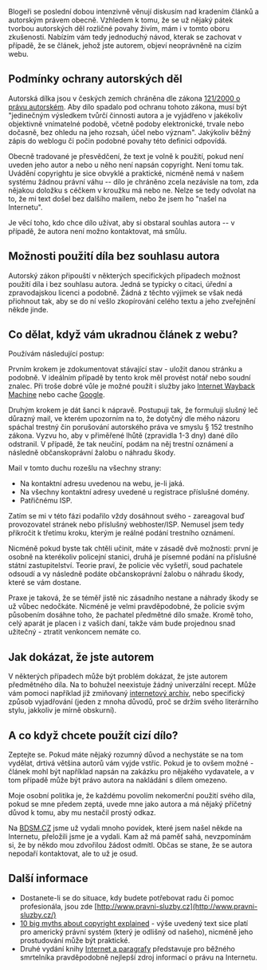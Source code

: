 <!-- dcterms:identifier = riderweblog#92 -->
<!-- dcterms:title = Povídání o právu autorském -->
<!-- dcterms:abstract = Blogeři se poslední dobou intenzivně věnují diskusím nad kradením článků a autorským právem obecně. Vzhledem k tomu, že se už nějaký pátek tvorbou autorských děl rozličné povahy živím, mám i v tomto oboru zkušenosti. Nabízím vám tedy jednoduchý návod, kterak se zachovat v případě, že se článek, jehož jste autorem, objeví neoprávněně na cizím webu. -->
<!-- np9:categoryId = 2 -->
<!-- x4w:category = Lidé a jiná zvěř -->
<!-- np9:authorId = 1 -->
<!-- np9:authorEmail = michal.valasek@altairis.cz -->
<!-- dcterms:creator = Michal Altair Valášek -->
<!-- dcterms:created = 2003-10-10T01:48:50+02:00 -->
<!-- dcterms:dateAccepted = 2003-10-10T01:48:50+02:00 -->

Blogeři se poslední dobou intenzivně věnují diskusím nad kradením článků a autorským právem obecně. Vzhledem k tomu, že se už nějaký pátek tvorbou autorských děl rozličné povahy živím, mám i v tomto oboru zkušenosti. Nabízím vám tedy jednoduchý návod, kterak se zachovat v případě, že se článek, jehož jste autorem, objeví neoprávněně na cizím webu.

## Podmínky ochrany autorských děl

Autorská dílka jsou v českých zemích chráněna dle zákona [121/2000 o právu autorském](https://www.cdn.altairis.cz/Blog/autorsky_zakon.txt). Aby dílo spadalo pod ochranu tohoto zákona, musí být "jedinečným výsledkem tvůrčí činnosti autora a je vyjádřeno v jakékoliv objektivně vnímatelné podobě, včetně podoby elektronické, trvale nebo dočasně, bez ohledu na jeho rozsah, účel nebo význam". Jakýkoliv běžný zápis do weblogu či počin podobné povahy této definici odpovídá.

Obecně tradované je přesvědčení, že text je volně k použití, pokud není uveden jeho autor a nebo u něho není napsán copyright. Není tomu tak. Uvádění copyrightu je sice obvyklé a praktické, nicméně nemá v našem systému žádnou právní váhu -- dílo je chráněno zcela nezávisle na tom, zda nějakou doložku s céčkem v kroužku má nebo ne. Nelze se tedy odvolat na to, že mi text došel bez dalšího mailem, nebo že jsem ho "našel na Internetu".

Je věcí toho, kdo chce dílo užívat, aby si obstaral souhlas autora -- v případě, že autora není možno kontaktovat, má smůlu.

## Možnosti použití díla bez souhlasu autora

Autorský zákon připouští v některých specifických případech možnost použití díla i bez souhlasu autora. Jedná se typicky o citaci, úřední a zpravodajskou licenci a podobně. Žádná z těchto výjimek se však nedá přiohnout tak, aby se do ní vešlo zkopírování celého textu a jeho zveřejnění někde jinde.

## Co dělat, když vám ukradnou článek z webu?

Používám následující postup:

Prvním krokem je zdokumentovat stávající stav - uložit danou stránku a podobně. V ideálním případě by tento krok měl provést notář nebo soudní znalec. Při troše dobré vůle je možné použít i služby jako [Internet Wayback Machine](http://web.archive.org/) nebo cache [Google](http://www.google.com/).

Druhým krokem je dát šanci k nápravě. Postupuji tak, že formuluji slušný leč důrazný mail, ve kterém upozorním na to, že dotyčný dle mého názoru spáchal trestný čin porušování autorského práva ve smyslu § 152 trestního zákona. Vyzvu ho, aby v přiměřené lhůtě (zpravidla 1-3 dny) dané dílo odstranil. V případě, že tak neučiní, podám na něj trestní oznámení a následně občanskoprávní žalobu o náhradu škody.

Mail v tomto duchu rozešlu na všechny strany:

*   Na kontaktní adresu uvedenou na webu, je-li jaká. 
*   Na všechny kontaktní adresy uvedené u registrace příslušné domény. 
*   Patřičnému ISP. 

Zatím se mi v této fázi podařilo vždy dosáhnout svého - zareagoval buď provozovatel stránek nebo příslušný webhoster/ISP. Nemusel jsem tedy přikročit k třetímu kroku, kterým je reálné podání trestního oznámení.

Nicméně pokud byste tak chtěli učinit, máte v zásadě dvě možnosti: první je osobně na kterékoliv policejní stanici, druhá je písemné podání na příslušné státní zastupitelství. Teorie praví, že policie věc vyšetří, soud pachatele odsoudí a vy následně podáte občanskoprávní žalobu o náhradu škody, které se vám dostane. 

Praxe je taková, že se téměř jistě nic zásadního nestane a náhrady škody se už vůbec nedočkáte. Nicméně je velmi pravděpodobné, že policie svým působením dosáhne toho, že pachatel předmětné dílo smaže. Kromě toho, celý aparát je placen i z vašich daní, takže vám bude projednou snad užitečný - ztratit venkoncem nemáte co.

## Jak dokázat, že jste autorem

V některých případech může být problém dokázat, že jste autorem předmětného díla. Na to bohužel neexistuje žádný univerzální recept. Může vám pomoci například již zmiňovaný [internetový archiv](http://web.archive.org/), nebo specifický způsob vyjadřování (jeden z mnoha důvodů, proč se držím svého literárního stylu, jakkoliv je mírně obskurní).

## A co když chcete použít cizí dílo?

Zeptejte se. Pokud máte nějaký rozumný důvod a nechystáte se na tom vydělat, drtivá většina autorů vám vyjde vstříc. Pokud je to ovšem možné - článek mohl být například napsán na zakázku pro nějakého vydavatele, a v tom případě může být právo autora na nakládání s dílem omezeno.

Moje osobní politika je, že každému povolím nekomerční použití svého díla, pokud se mne předem zeptá, uvede mne jako autora a má nějaký příčetný důvod k tomu, aby mu nestačil prostý odkaz.

Na [BDSM.CZ](http://www.bdsm.cz/) jsme už vydali mnoho povídek, které jsem našel někde na Internetu, přeložili jsme je a vydali. Kam až má paměť sahá, nevzpomínám si, že by někdo mou zdvořilou žádost odmítl. Občas se stane, že se autora nepodaří kontaktovat, ale to už je osud.

## Další informace

*   Dostanete-li se do situace, kdy budete potřebovat radu či pomoc profesionála, jsou zde [http://www.pravni-sluzby.cz](http://www.pravni-sluzby.cz/) 
*   [10 big myths about copyright explained](http://www.templetons.com/brad/copymyths.html) - výše uvedený text sice platí pro americký právní systém (který je odlišný od našeho), nicméně jeho prostudování může být praktické. 
*   Druhé vydání knihy [Internet a paragrafy](http://www.pravni-sluzby.cz/default.asp?sid=1&pid=6) představuje pro běžného smrtelníka pravděpodobně nejlepší zdroj informací o právu na Internetu.